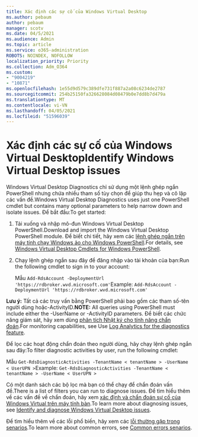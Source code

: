 ```yaml
---
title: Xác định các sự cố của Windows Virtual Desktop
ms.author: pebaum
author: pebaum
manager: scotv
ms.date: 04/5/2021
ms.audience: Admin
ms.topic: article
ms.service: o365-administration
ROBOTS: NOINDEX, NOFOLLOW
localization_priority: Priority
ms.collection: Adm_O364
ms.custom:
- "9004219"
- "10871"
ms.openlocfilehash: 1e55d9d579c389dfe731f887a2a08c6234de2787
ms.sourcegitcommit: 254b25150fa326628084d08479b0e7dd8b7d479a
ms.translationtype: MT
ms.contentlocale: vi-VN
ms.lasthandoff: 04/05/2021
ms.locfileid: "51596039"
---
```

# <a name="identify-windows-virtual-desktop-issues"></a><span data-ttu-id="39d65-102">Xác định các sự cố của Windows Virtual Desktop</span><span class="sxs-lookup"><span data-stu-id="39d65-102">Identify Windows Virtual Desktop issues</span></span>

<span data-ttu-id="39d65-103">Windows Virtual Desktop Diagnostics chỉ sử dụng một lệnh ghép ngắn PowerShell nhưng chứa nhiều tham số tùy chọn để giúp thu hẹp và cô lập các vấn đề.</span><span class="sxs-lookup"><span data-stu-id="39d65-103">Windows Virtual Desktop Diagnostics uses just one PowerShell cmdlet but contains many optional parameters to help narrow down and isolate issues.</span></span> <span data-ttu-id="39d65-104">Để bắt đầu:</span><span class="sxs-lookup"><span data-stu-id="39d65-104">To get started:</span></span> 

1. <span data-ttu-id="39d65-105">Tải xuống và nhập mô-đun Windows Virtual Desktop PowerShell.</span><span class="sxs-lookup"><span data-stu-id="39d65-105">Download and import the Windows Virtual Desktop PowerShell module.</span></span> <span data-ttu-id="39d65-106">Để biết chi tiết, hãy xem các [lệnh ghép ngắn trên máy tính chạy Windows ảo cho Windows PowerShell](https://docs.microsoft.com/powershell/windows-virtual-desktop/overview).</span><span class="sxs-lookup"><span data-stu-id="39d65-106">For details, see [Windows Virtual Desktop Cmdlets for Windows PowerShell](https://docs.microsoft.com/powershell/windows-virtual-desktop/overview).</span></span>

1. <span data-ttu-id="39d65-107">Chạy lệnh ghép ngắn sau đây để đăng nhập vào tài khoản của bạn:</span><span class="sxs-lookup"><span data-stu-id="39d65-107">Run the following cmdlet to sign in to your account:</span></span>
    
    <span data-ttu-id="39d65-108">Mẫu `Add-RdsAccount -DeploymentUrl 'https://rdbroker.wvd.microsoft.com'`</span><span class="sxs-lookup"><span data-stu-id="39d65-108">Example: `Add-RdsAccount -DeploymentUrl 'https://rdbroker.wvd.microsoft.com'`</span></span>

<span data-ttu-id="39d65-109">**Lưu ý:** Tất cả các truy vấn bằng PowerShell phải bao gồm các tham số-tên người dùng hoặc-ActivityID.</span><span class="sxs-lookup"><span data-stu-id="39d65-109">**NOTE:** All queries using PowerShell must include either the -UserName or -ActivityID parameters.</span></span> <span data-ttu-id="39d65-110">Để biết các chức năng giám sát, hãy xem dùng [phân tích Nhật ký cho tính năng chẩn đoán](https://go.microsoft.com/fwlink/?linkid=2126847).</span><span class="sxs-lookup"><span data-stu-id="39d65-110">For monitoring capabilities, see Use [Log Analytics for the diagnostics feature](https://go.microsoft.com/fwlink/?linkid=2126847).</span></span>

<span data-ttu-id="39d65-111">Để lọc các hoạt động chẩn đoán theo người dùng, hãy chạy lệnh ghép ngắn sau đây:</span><span class="sxs-lookup"><span data-stu-id="39d65-111">To filter diagnostic activities by user, run the following cmdlet:</span></span>

<span data-ttu-id="39d65-112">Mẫu `Get-RdsDiagnosticActivities -TenantName < tenantName > -UserName < UserUPN >`</span><span class="sxs-lookup"><span data-stu-id="39d65-112">Example: `Get-RdsDiagnosticActivities -TenantName < tenantName > -UserName < UserUPN >`</span></span>

<span data-ttu-id="39d65-113">Có một danh sách các bộ lọc mà bạn có thể chạy để chẩn đoán vấn đề.</span><span class="sxs-lookup"><span data-stu-id="39d65-113">There is a list of filters you can run to diagnose issues.</span></span> <span data-ttu-id="39d65-114">Để tìm hiểu thêm về các vấn đề về chẩn đoán, hãy xem [xác định và chẩn đoán sự cố của Windows Virtual trên máy tính bàn](https://docs.microsoft.com/azure/virtual-desktop/diagnostics-role-service#diagnose-issues-with-powershell).</span><span class="sxs-lookup"><span data-stu-id="39d65-114">To learn more about diagnosing issues, see [Identify and diagnose Windows Virtual Desktop issues](https://docs.microsoft.com/azure/virtual-desktop/diagnostics-role-service#diagnose-issues-with-powershell).</span></span>

<span data-ttu-id="39d65-115">Để tìm hiểu thêm về các lỗi phổ biến, hãy xem các [lỗi thường gặp trong senarios](https://docs.microsoft.com/azure/virtual-desktop/diagnostics-role-service#common-error-scenarios).</span><span class="sxs-lookup"><span data-stu-id="39d65-115">To learn more about common errors, see [Common errors senarios](https://docs.microsoft.com/azure/virtual-desktop/diagnostics-role-service#common-error-scenarios).</span></span>
